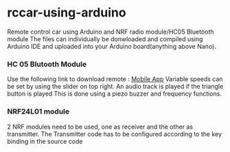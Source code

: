 # rccar-using-arduino
Remote control car using Arduino and NRF radio module/HC05 Bluetooth module
The files can individually be donwloaded and compiled using Arduino IDE and uploaded into your Arduino board(anything above Nano). 

### HC 05 Blutooth Module
Use the following link to download remote : [Mobile App](https://play.google.com/store/apps/details?id=braulio.calle.bluetoothRCcontroller&hl=en_IN&gl=US)
Variable speeds can be set by using the slider on top right.
An audio track is played if the triangle button is played
This is done using a piezo buzzer and frequency functions.

### NRF24L01 module
2 NRF modules need to be used, one as receiver and the other as transmitter. 
The Transmitter code has to be configured according to the key binding in the source code
